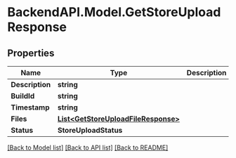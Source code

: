 # BackendAPI.Model.GetStoreUploadResponse

## Properties

Name | Type | Description | Notes
------------ | ------------- | ------------- | -------------
**Description** | **string** |  | 
**BuildId** | **string** |  | 
**Timestamp** | **string** |  | 
**Files** | [**List&lt;GetStoreUploadFileResponse&gt;**](GetStoreUploadFileResponse.md) |  | 
**Status** | **StoreUploadStatus** |  | 

[[Back to Model list]](../README.md#documentation-for-models) [[Back to API list]](../README.md#documentation-for-api-endpoints) [[Back to README]](../README.md)

